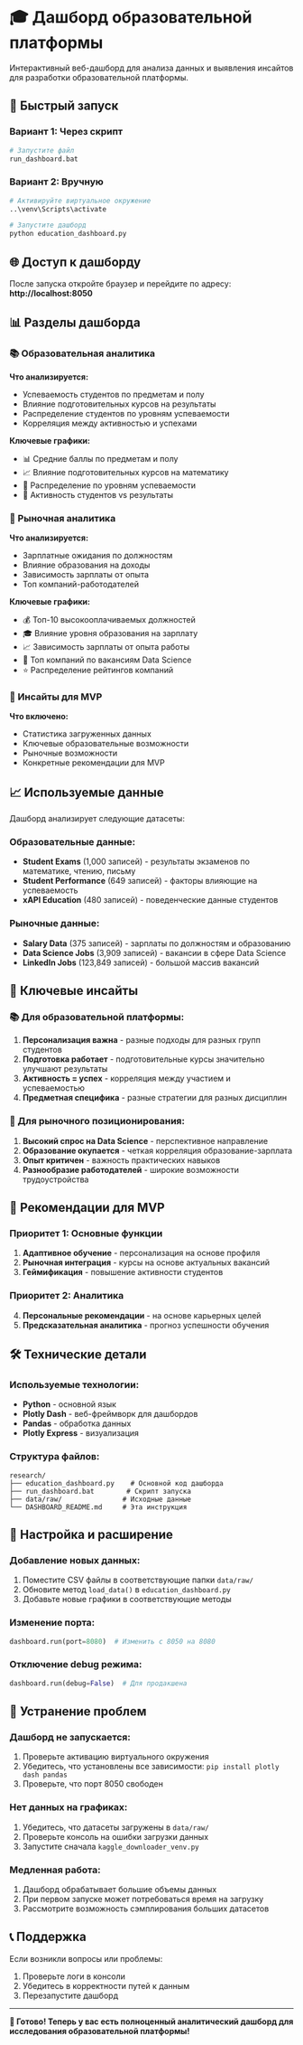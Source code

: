 # 🎓 Дашборд образовательной платформы

Интерактивный веб-дашборд для анализа данных и выявления инсайтов для разработки образовательной платформы.

## 🚀 Быстрый запуск

### Вариант 1: Через скрипт
```bash
# Запустите файл
run_dashboard.bat
```

### Вариант 2: Вручную
```bash
# Активируйте виртуальное окружение
..\venv\Scripts\activate

# Запустите дашборд
python education_dashboard.py
```

## 🌐 Доступ к дашборду

После запуска откройте браузер и перейдите по адресу:
**http://localhost:8050**

## 📊 Разделы дашборда

### 📚 Образовательная аналитика

**Что анализируется:**
- Успеваемость студентов по предметам и полу
- Влияние подготовительных курсов на результаты
- Распределение студентов по уровням успеваемости
- Корреляция между активностью и успехами

**Ключевые графики:**
- 📊 Средние баллы по предметам и полу
- 📈 Влияние подготовительных курсов на математику
- 🎯 Распределение по уровням успеваемости
- 🤚 Активность студентов vs результаты

### 💼 Рыночная аналитика

**Что анализируется:**
- Зарплатные ожидания по должностям
- Влияние образования на доходы
- Зависимость зарплаты от опыта
- Топ компаний-работодателей

**Ключевые графики:**
- 💰 Топ-10 высокооплачиваемых должностей
- 🎓 Влияние уровня образования на зарплату
- 📈 Зависимость зарплаты от опыта работы
- 🏢 Топ компаний по вакансиям Data Science
- ⭐ Распределение рейтингов компаний

### 🎯 Инсайты для MVP

**Что включено:**
- Статистика загруженных данных
- Ключевые образовательные возможности
- Рыночные возможности
- Конкретные рекомендации для MVP

## 📈 Используемые данные

Дашборд анализирует следующие датасеты:

### Образовательные данные:
- **Student Exams** (1,000 записей) - результаты экзаменов по математике, чтению, письму
- **Student Performance** (649 записей) - факторы влияющие на успеваемость
- **xAPI Education** (480 записей) - поведенческие данные студентов

### Рыночные данные:
- **Salary Data** (375 записей) - зарплаты по должностям и образованию
- **Data Science Jobs** (3,909 записей) - вакансии в сфере Data Science
- **LinkedIn Jobs** (123,849 записей) - большой массив вакансий

## 🎯 Ключевые инсайты

### 📚 Для образовательной платформы:
1. **Персонализация важна** - разные подходы для разных групп студентов
2. **Подготовка работает** - подготовительные курсы значительно улучшают результаты
3. **Активность = успех** - корреляция между участием и успеваемостью
4. **Предметная специфика** - разные стратегии для разных дисциплин

### 💼 Для рыночного позиционирования:
1. **Высокий спрос на Data Science** - перспективное направление
2. **Образование окупается** - четкая корреляция образование-зарплата
3. **Опыт критичен** - важность практических навыков
4. **Разнообразие работодателей** - широкие возможности трудоустройства

## 🚀 Рекомендации для MVP

### Приоритет 1: Основные функции
1. **Адаптивное обучение** - персонализация на основе профиля
2. **Рыночная интеграция** - курсы на основе актуальных вакансий
3. **Геймификация** - повышение активности студентов

### Приоритет 2: Аналитика
4. **Персональные рекомендации** - на основе карьерных целей
5. **Предсказательная аналитика** - прогноз успешности обучения

## 🛠 Технические детали

### Используемые технологии:
- **Python** - основной язык
- **Plotly Dash** - веб-фреймворк для дашбордов
- **Pandas** - обработка данных
- **Plotly Express** - визуализация

### Структура файлов:
```
research/
├── education_dashboard.py    # Основной код дашборда
├── run_dashboard.bat        # Скрипт запуска
├── data/raw/               # Исходные данные
└── DASHBOARD_README.md     # Эта инструкция
```

## 🔧 Настройка и расширение

### Добавление новых данных:
1. Поместите CSV файлы в соответствующие папки `data/raw/`
2. Обновите метод `load_data()` в `education_dashboard.py`
3. Добавьте новые графики в соответствующие методы

### Изменение порта:
```python
dashboard.run(port=8080)  # Изменить с 8050 на 8080
```

### Отключение debug режима:
```python
dashboard.run(debug=False)  # Для продакшена
```

## 🐛 Устранение проблем

### Дашборд не запускается:
1. Проверьте активацию виртуального окружения
2. Убедитесь, что установлены все зависимости: `pip install plotly dash pandas`
3. Проверьте, что порт 8050 свободен

### Нет данных на графиках:
1. Убедитесь, что датасеты загружены в `data/raw/`
2. Проверьте консоль на ошибки загрузки данных
3. Запустите сначала `kaggle_downloader_venv.py`

### Медленная работа:
1. Дашборд обрабатывает большие объемы данных
2. При первом запуске может потребоваться время на загрузку
3. Рассмотрите возможность сэмплирования больших датасетов

## 📞 Поддержка

Если возникли вопросы или проблемы:
1. Проверьте логи в консоли
2. Убедитесь в корректности путей к данным
3. Перезапустите дашборд

---

**🎉 Готово! Теперь у вас есть полноценный аналитический дашборд для исследования образовательной платформы!** 